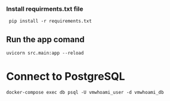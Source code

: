 


### Install requirments.txt file

```
 pip install -r requirements.txt
```

## Run the app comand

```
uvicorn src.main:app --reload
```

# Connect to PostgreSQL

```
docker-compose exec db psql -U vmwhoami_user -d vmwhoami_db
```